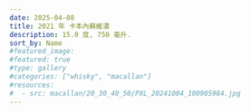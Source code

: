 ```yaml
---
date: 2025-04-08
title: 2021 年 卡本內蘇維濃
description: 15.0 度, 750 毫升.
sort_by: Name
#featured_image: 
#featured: true
#type: gallery
#categories: ["whisky", "macallan"]
#resources:
#  - src: macallan/20_30_40_50/PXL_20241004_100905984.jpg
---
```

